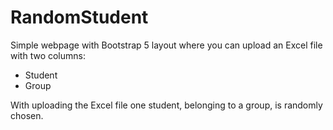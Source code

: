 # RandomStudent
Simple webpage with Bootstrap 5 layout where you can upload an Excel file with two columns:
- Student
- Group

With uploading the Excel file one student, belonging to a group, is randomly chosen.